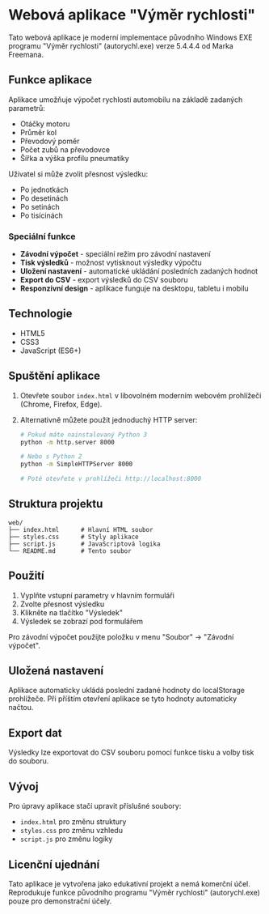 # Webová aplikace "Výměr rychlosti"

Tato webová aplikace je moderní implementace původního Windows EXE programu "Výměr rychlosti" (autorychl.exe) verze 5.4.4.4 od Marka Freemana.

## Funkce aplikace

Aplikace umožňuje výpočet rychlosti automobilu na základě zadaných parametrů:

- Otáčky motoru
- Průměr kol
- Převodový poměr
- Počet zubů na převodovce
- Šířka a výška profilu pneumatiky

Uživatel si může zvolit přesnost výsledku:
- Po jednotkách
- Po desetinách
- Po setinách
- Po tisícinách

### Speciální funkce

- **Závodní výpočet** - speciální režim pro závodní nastavení
- **Tisk výsledků** - možnost vytisknout výsledky výpočtu
- **Uložení nastavení** - automatické ukládání posledních zadaných hodnot
- **Export do CSV** - export výsledků do CSV souboru
- **Responzivní design** - aplikace funguje na desktopu, tabletu i mobilu

## Technologie

- HTML5
- CSS3
- JavaScript (ES6+)

## Spuštění aplikace

1. Otevřete soubor `index.html` v libovolném moderním webovém prohlížeči (Chrome, Firefox, Edge).

2. Alternativně můžete použít jednoduchý HTTP server:
   ```bash
   # Pokud máte nainstalovaný Python 3
   python -m http.server 8000
   
   # Nebo s Python 2
   python -m SimpleHTTPServer 8000
   
   # Poté otevřete v prohlížeči http://localhost:8000
   ```

## Struktura projektu

```
web/
├── index.html      # Hlavní HTML soubor
├── styles.css      # Styly aplikace
├── script.js       # JavaScriptová logika
└── README.md       # Tento soubor
```

## Použití

1. Vyplňte vstupní parametry v hlavním formuláři
2. Zvolte přesnost výsledku
3. Klikněte na tlačítko "Výsledek"
4. Výsledek se zobrazí pod formulářem

Pro závodní výpočet použijte položku v menu "Soubor" -> "Závodní výpočet".

## Uložená nastavení

Aplikace automaticky ukládá poslední zadané hodnoty do localStorage prohlížeče. Při příštím otevření aplikace se tyto hodnoty automaticky načtou.

## Export dat

Výsledky lze exportovat do CSV souboru pomocí funkce tisku a volby tisk do souboru.

## Vývoj

Pro úpravy aplikace stačí upravit příslušné soubory:
- `index.html` pro změnu struktury
- `styles.css` pro změnu vzhledu
- `script.js` pro změnu logiky

## Licenční ujednání

Tato aplikace je vytvořena jako edukativní projekt a nemá komerční účel. Reprodukuje funkce původního programu "Výměr rychlosti" (autorychl.exe) pouze pro demonstrační účely.
